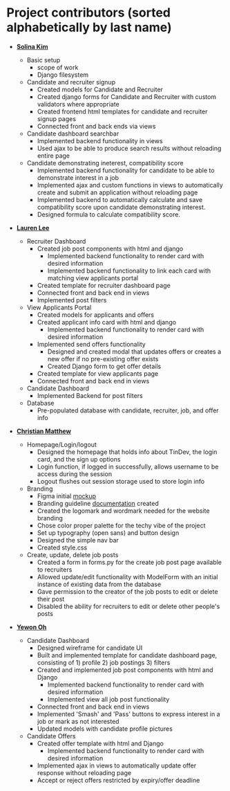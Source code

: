 Project contributors (sorted alphabetically by last name)
============================================

* **[Solina Kim](https://github.com/SolinaKEK)**
  * Basic setup
    * scope of work
    * Django filesystem
  * Candidate and recruiter signup
    * Created models for Candidate and Recruiter
    * Created django forms for Candidate and Recruiter with custom validators where appropriate
    * Created frontend html templates for candidate and recruiter signup pages
    * Connected front and back ends via views
  * Candidate dashboard searchbar
    * Implemented backend functionality in views
    * Used ajax to be able to produce search results without reloading entire page
  * Candidate demonstrating ineterest, compatibility score
    * Implemented backend functionality for candidate to be able to demonstrate interest in a job
    * Implemented ajax and custom functions in views to automatically create and submit an application without reloading page
    * Implemented backend to automatically calculate and save compatibility score upon candidate demonstrating interest.
    * Designed formula to calculate compatibility score.

* **[Lauren Lee](https://github.com/lauren-l)**
  * Recruiter Dashboard
    * Created job post components with html and django
      * Implemented backend functionality to render card with desired information
      * Implemented backend functionality to link each card with matching view applicants portal
    * Created template for recruiter dashboard page
    * Connected front and back end in views
    * Implemented post filters
  * View Applicants Portal
    * Created models for applicants and offers
    * Created applicant info card with html and django
      * Implemented backend functionality to render card with desired information
    * Implemented send offers functionality
      * Designed and created modal that updates offers or creates a new offer if no pre-existing offer exists
      * Created Django form to get offer details
    * Created template for view applicants page
    * Connected front and back end in views
  * Candidate Dashboard
    * Implemented Backend for post filters
  * Database
    * Pre-populated database with candidate, recruiter, job, and offer info 


* **[Christian Matthew](https://github.com/ChristianMSurya)**
  * Homepage/Login/logout
    * Designed the homepage that holds info about TinDev, the login card, and the sign up options
    * Login function, if logged in successfully, allows username to be access during the session
    * Logout flushes out session storage used to store login info
  * Branding
    * Figma initial [mockup](https://www.figma.com/proto/p58MwVcLHV2GGAXq7cbddX/TinDev-%7C-Paradigms-Project?node-id=28%3A20&scaling=scale-down&page-id=0%3A1)
    * Branding guideline [documentation](https://docs.google.com/document/d/1JYB6tChzI9_7OUnhwf719cCepFSz9Uk3VzRyYBFnRM0/edit?usp=sharing) created
    * Created the logomark and wordmark needed for the website branding
    * Chose color proper palette for the techy vibe of the project
    * Set up typography (open sans) and button design
    * Designed the simple nav bar
    * Created style.css
  * Create, update, delete job posts
    * Created a form in forms.py for the create job post page available to recruiters
    * Allowed update/edit functionality with ModelForm with an initial instance of existing data from the database
    * Gave permission to the creator of the job posts to edit or delete their post
    * Disabled the ability for recruiters to edit or delete other people's posts
  
* **[Yewon Oh](https://github.com/team-member-2-github)**

  * Candidate Dashboard
    * Designed wireframe for candidate UI
    * Built and implemented template for candidate dashboard page, consisting of 1) profile 2) job postings 3) filters
    * Created and implemented job post components with html and Django
      * Implemented backend functionality to render card with desired information
      * Implemented view all job post functionality
    * Connected front and back end in views
    * Implemented 'Smash' and 'Pass' buttons to express interest in a job or mark as not interested
    * Updated models with candidate profile pictures
  * Candidate Offers
    * Created offer template with html and Django
      * Implemented backend functionality to render card with desired information
    * Implemented ajax in views to automatically update offer response without reloading page
    * Accept or reject offers restricted by expiry/offer deadline
  


